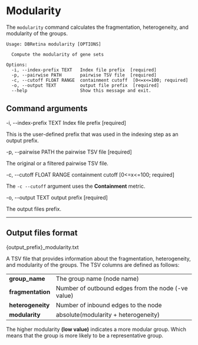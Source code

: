 # Modularity

The `modularity` command calculates the fragmentation, heterogeneity, and modularity of the groups.


```
Usage: DBRetina modularity [OPTIONS]

  Compute the modularity of gene sets

Options:
  -i, --index-prefix TEXT   Index file prefix  [required]
  -p, --pairwise PATH       pairwise TSV file  [required]
  -c, --cutoff FLOAT RANGE  containment cutoff  [0<=x<=100; required]
  -o, --output TEXT         output file prefix  [required]
  --help                    Show this message and exit.
```

## Command arguments

<span class="cmd"> -i, --index-prefix TEXT   Index file prefix  [required] </span>

This is the user-defined prefix that was used in the indexing step as an output prefix.

<span class="cmd">  -p, --pairwise PATH  the pairwise TSV file  [required] </span>

The original or a filtered pairwise TSV file.

<span class="cmd">-c, --cutoff FLOAT RANGE  containment cutoff  [0<=x<=100; required] </span>

The `-c --cutoff` argument uses the **Containment** metric.


<span class="cmd"> -o, --output TEXT    output prefix  [required] </span>

The output files prefix.


<hr class="fancy-hr">


## Output files format

<span class="cmd"> {output_prefix}_modularity.txt </span>

A TSV file that provides information about the fragmentation, heterogeneity, and modularity of the groups. The TSV columns are defined as follows:

<table>
  <tbody>
    <tr>
      <td><strong>group_name</strong></td>
      <td>The group name (node name)</td>
    </tr>
    <tr>
      <td><strong>fragmentation</strong></td>
      <td>Number of outbound edges from the node (-ve value)</td>
    </tr>
    <tr>
      <td><strong>heterogeneity</strong></td>
      <td>Number of inbound edges to the node</td>
    </tr>
    <tr>
      <td><strong>modularity</strong></td>
      <td>absolute(modularity + heterogeneity)</td>
    </tr>
  </tbody>
</table>

The higher modularity **(low value)** indicates a more modular group. Which means that the group is more likely to be a representative group.